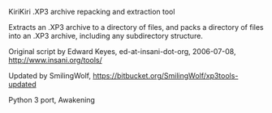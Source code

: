 KiriKiri .XP3 archive repacking and extraction tool

Extracts an .XP3 archive to a directory of files, and
packs a directory of files into an .XP3 archive, including any
subdirectory structure.

Original script by Edward Keyes, ed-at-insani-dot-org, 2006-07-08, http://www.insani.org/tools/

Updated by SmilingWolf, https://bitbucket.org/SmilingWolf/xp3tools-updated

Python 3 port, Awakening